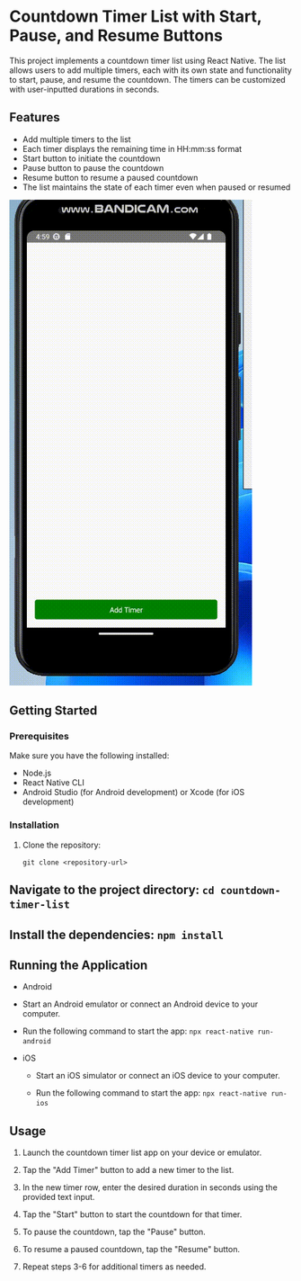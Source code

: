 # Countdown Timer List with Start, Pause, and Resume Buttons

This project implements a countdown timer list using React Native. The list allows users to add multiple timers, each with its own state and functionality to start, pause, and resume the countdown. The timers can be customized with user-inputted durations in seconds.

## Features

- Add multiple timers to the list
- Each timer displays the remaining time in HH:mm:ss format
- Start button to initiate the countdown
- Pause button to pause the countdown
- Resume button to resume a paused countdown
- The list maintains the state of each timer even when paused or resumed

![timer gif](./countdowngif.gif)

## Getting Started

### Prerequisites

Make sure you have the following installed:

- Node.js
- React Native CLI
- Android Studio (for Android development) or Xcode (for iOS development)

### Installation

1. Clone the repository:

   ```shell
   git clone <repository-url>

## Navigate to the project directory: `cd countdown-timer-list`

## Install the dependencies: `npm install`

## Running the Application
 - Android
 - Start an Android emulator or connect an Android device to your computer.

  - Run the following command to start the app: `npx react-native run-android`

- iOS
  - Start an iOS simulator or connect an iOS device to your computer.

  - Run the following command to start the app: `npx react-native run-ios`


## Usage

1. Launch the countdown timer list app on your device or emulator.

2. Tap the "Add Timer" button to add a new timer to the list.

3. In the new timer row, enter the desired duration in seconds using the provided text input.

4. Tap the "Start" button to start the countdown for that timer.

5. To pause the countdown, tap the "Pause" button.

6. To resume a paused countdown, tap the "Resume" button.

7. Repeat steps 3-6 for additional timers as needed.